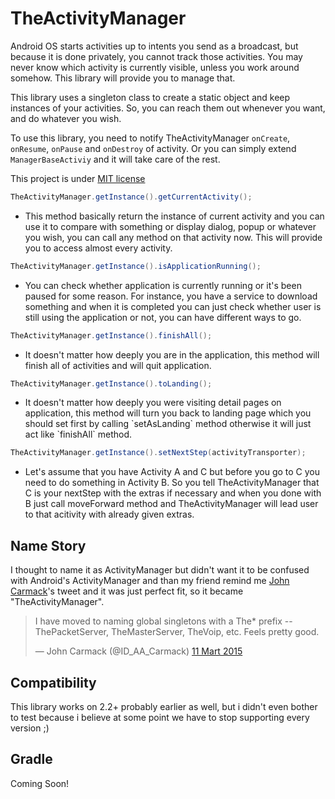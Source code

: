 TheActivityManager
==================

Android OS starts activities up to intents you send as a broadcast, but because it is done privately, you cannot track those activities. You may never know which activity is currently visible, unless you work around somehow. This library will provide you to manage that.

This library uses a singleton class to create a static object and keep instances of your activities. So, you can reach them out whenever you want, and do whatever you wish. 

To use this library, you need to notify TheActivityManager `onCreate`, `onResume`, `onPause` and `onDestroy` of activity. Or you can simply extend `ManagerBaseActiviy` and it will take care of the rest. 

This project is under [MIT license][2] 

```java 
TheActivityManager.getInstance().getCurrentActivity(); 
```
<ul><li>
This method basically return the instance of current activity and you can use it to compare with something or display dialog, popup or whatever you wish, you can call any method on that activity now. This will provide you to access almost every activity.
</li></ul>

```java  
TheActivityManager.getInstance().isApplicationRunning();  
```
<ul><li>
You can check whether application is currently running or it's been paused for some reason. For instance, you have a service to download something and when it is completed you can just check whether user is still using the application or not, you can have different ways to go.
</li></ul>

```java 
TheActivityManager.getInstance().finishAll();  
```
<ul><li>
It doesn't matter how deeply you are in the application, this method will finish all of activities and will quit application.
</li></ul>

```java 
TheActivityManager.getInstance().toLanding();  
```
<ul><li>
It doesn't matter how deeply you were visiting detail pages on application, this method will turn you back to landing page which you should set first by calling `setAsLanding` method otherwise it will just act like `finishAll` method.
</li></ul>

```java 
TheActivityManager.getInstance().setNextStep(activityTransporter);  
```
<ul><li>
Let's assume that you have Activity A and C but before you go to C you need to do something in Activity B. So you tell TheActivityManager that C is your nextStep with the extras if necessary and when you done with B just call moveForward method and TheActivityManager will lead user to that acitivity with already given extras. 
</li></ul>

Name Story
----------

I thought to name it as ActivityManager but didn't want it to be confused with Android's ActivityManager and than my friend remind me [John Carmack][1]'s tweet and it was just perfect fit, so it became "TheActivityManager".

<blockquote class="twitter-tweet" lang="tr"><p>I have moved to naming global singletons with a The* prefix -- ThePacketServer, TheMasterServer, TheVoip, etc. Feels pretty good.</p>&mdash; John Carmack (@ID_AA_Carmack) <a href="https://twitter.com/ID_AA_Carmack/status/575788622554628096">11 Mart 2015</a></blockquote>
<script async src="//platform.twitter.com/widgets.js" charset="utf-8"></script>

Compatibility
-------------

This library works on 2.2+ probably earlier as well, but i didn't even bother to test because i believe at some point we have to stop supporting every version ;)

Gradle
------
Coming Soon!


[1]: https://twitter.com/ID_AA_Carmack
[2]: http://opensource.org/licenses/mit-license.php
